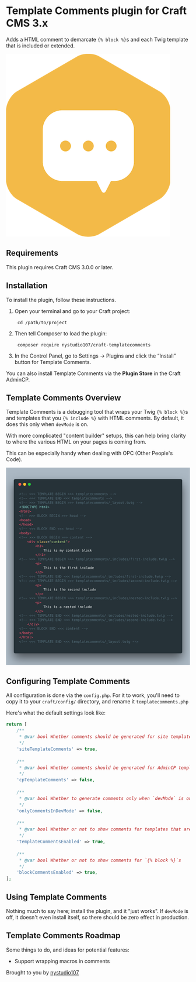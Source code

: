 # Template Comments plugin for Craft CMS 3.x

Adds a HTML comment to demarcate `{% block %}`s and each Twig template that is included or extended.

![Screenshot](resources/img/plugin-logo.png)

## Requirements

This plugin requires Craft CMS 3.0.0 or later.

## Installation

To install the plugin, follow these instructions.

1. Open your terminal and go to your Craft project:

        cd /path/to/project

2. Then tell Composer to load the plugin:

        composer require nystudio107/craft-templatecomments

3. In the Control Panel, go to Settings → Plugins and click the “Install” button for Template Comments.

You can also install Template Comments via the **Plugin Store** in the Craft AdminCP.

## Template Comments Overview

Template Comments is a debugging tool that wraps your Twig `{% block %}`s and templates that you `{% include %}` with HTML comments. By default, it does this only when `devMode` is on.

With more complicated "content builder" setups, this can help bring clarity to where the various HTML on your pages is coming from.

This can be especially handy when dealing with OPC (Other People's Code).

![Screenshot](resources/screenshots/templatecomments-example.png)

## Configuring Template Comments

All configuration is done via the `config.php`. For it to work, you'll need to copy it to your `craft/config/` directory, and rename it `templatecomments.php`

Here's what the default settings look like:

```php
return [
    /**
     * @var bool Whether comments should be generated for site templates
     */
    'siteTemplateComments' => true,

    /**
     * @var bool Whether comments should be generated for AdminCP templates
     */
    'cpTemplateComments' => false,

    /**
     * @var bool Whether to generate comments only when `devMode` is on
     */
    'onlyCommentsInDevMode' => false,

    /**
     * @var bool Whether or not to show comments for templates that are include'd
     */
    'templateCommentsEnabled' => true,

    /**
     * @var bool Whether or not to show comments for `{% block %}`s
     */
    'blockCommentsEnabled' => true,
];
```

## Using Template Comments

Nothing much to say here; install the plugin, and it "just works". If `devMode` is off, it doesn't even install itself, so there should be zero effect in production.

## Template Comments Roadmap

Some things to do, and ideas for potential features:

* Support wrapping macros in comments

Brought to you by [nystudio107](https://nystudio107.com/)
